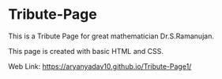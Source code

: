 # Tribute-Page

This is a Tribute Page for great mathematician Dr.S.Ramanujan.

This page is created with basic HTML and CSS.

Web Link: https://aryanyadav10.github.io/Tribute-Page1/
